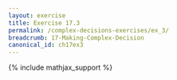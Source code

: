 ```yaml
---
layout: exercise
title: Exercise 17.3
permalink: /complex-decisions-exercises/ex_3/
breadcrumb: 17-Making-Complex-Decision
canonical_id: ch17ex3
---
```


{% include mathjax_support %}
